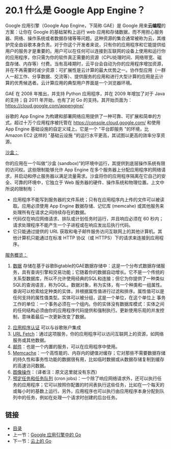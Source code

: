 # 20.1 什么是 Google App Engine？

Google 应用引擎（Google App Engine，下简称 GAE）是 Google 用来**云编程**的方案：让你在 Google 的基础架构上运行 web 应用和存储数据，而不用担心服务器、网络、操作系统或者数据存储等等问题。这种资源的集合通常被称为云，其维护完全由谷歌本身负责。对于你这个开发者来说，只有你的应用程序和它能提供给用户的服务才是重要的。用户可以在任何可以连接到互联网的设备上使用和运行你的应用程序，你只需为你的软件真正需要的资源（CPU处理时间、网络带宽、磁盘存储、内存等）付费。当有高峰期时，云平台会自动为你的应用程序增加资源，并在不再需要时减少资源：可扩展性是云计算的最大优势之一。协作型应用（一群人一起工作、分享数据、交流等）、提供服务的应用和进行大型计算的应用是云计算的优秀候选者。云计算应用的典型用户界面是一个浏览器环境。

GAE 在 2008 年推出，并支持 Python 应用程序，并在 2009 年增加了对于 Java 的支持；自 2011 年开始，也有了对 Go 的支持。其开始页面为：https://cloud.google.com/appengine/

谷歌的 App Engine 为构建和部署网络应用提供了一种可靠、可扩展和简单的方式。超过十万个应用程序被托管在 https://console.cloud.google.com/ 和使用 App Engine 基础设施的自定义域上。它是一个 "平台即服务 "的环境，比 Amazon EC2 这样的 "基础云设施 "的运行水平更高，其试图以更高的效率分享资源。

<u>沙盒：</u>

你的应用在一个叫做“沙盒 (sandbox)”的环境中运行，其提供到底层操作系统有限的访问权。这些限制能够允许 App Engine 在多个服务器上分配应用程序的网络请求，并启动和停止服务器以满足流量需求。沙盒将你的应用程序隔离在它自己的安全、可靠的环境中，它独立于 Web 服务器的硬件、操作系统和物理位置。上文中所说的限制有：

- 应用程序不能写到服务器的文件系统；只有在应用程序内上传的文件可以被读取。应用必须使用 App Engine 数据存储、记忆库 (memcahe) 或其他服务来处理所有在请求之间持续存在的数据。
- 代码仅在响应网络请求、排队或计划任务时运行，并且响应必须在 60 秒内；请求处理程序不能产生一个子进程或在响应发出后执行代码。
- 它只能通过提供的 URL 获取和电子邮件服务访问互联网上的其他计算机。其他计算机只能通过在标准 HTTP 协议（或 HTTPS）下的请求来连接到应用程序。

<u>服务概览：</u>

1. <u>数据</u> 存储在基于谷歌Bigtable的GAE数据存储中：这是一个分布式数据存储服务，具有查询引擎和交易功能；它随着你的数据自动增长。它不是一个传统的关系型数据库，所以不允许使用经典的SQL和连接；但它为你提供了一种类似SQL的查询语言，称为GQL。数据对象，称为实体，有一个种类和一组属性。查询可以检索给定种类的实体，并根据属性值进行过滤和排序。属性值可以是任何支持的属性值类型。实体可以被分组，这是一个单位，在这个单位上 事务工作的单位：一个事务必须在一个组内。你的实体没有数据库模式：实体之间的任何结构必须由你的应用程序代码提供和强制执行。更新使用乐观的并发控制，意味着最后一次更新改变了数据。

2) <u>应用程序认证</u> 可以与谷歌账户集成
3) <u>URL Fetch</u>：通过这项服务，你的应用程序可以访问互联网上的资源，如网络服务或其他数据。
4) <u>邮件</u>：也是一个内置的服务，可以在应用程序中使用。
5) <u>Memcache</u>：一个高性能的、内存内的键值对缓存；它对那些不需要数据存储的持久性和事务性功能的数据很有用，比如临时数据或从数据存储复制到缓存的高速访问数据。
6) <u>图像操作</u>：（译者注：原文这里就没有东西）
7) <u>预定任务和任务队列</u> (cron jobs)：一个除了响应网络请求外，还可以执行任务的应用程序；它可以按照你配置的时间表执行这些任务，比如在一个每天的或每小时的基数上运行。另外，应用程序也可以执行由应用程序本身分配到队列中的任务，例如在处理一个请求时创建的后台任务。

## 链接

- [目录](directory.md)
- 上一节：[Google 应用引擎中的 Go](20.0.md)
- 下一节：[云上的 Go](20.2.md)
